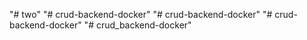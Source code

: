 "# two" 
"# crud-backend-docker" 
"# crud-backend-docker" 
"# crud-backend-docker" 
"# crud_backend-docker" 
